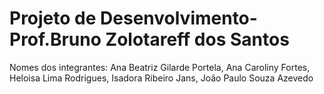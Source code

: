 # Projeto de Desenvolvimento-Prof.Bruno Zolotareff dos Santos

Nomes dos integrantes:
Ana Beatriz Gilarde Portela,
Ana Caroliny Fortes,
Heloisa Lima Rodrigues,
Isadora Ribeiro Jans,
João Paulo Souza Azevedo


